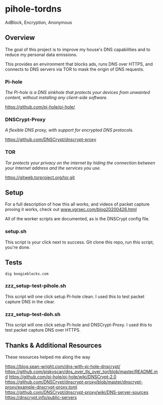# pihole-tordns

AdBlock, Encryption, Anonymous

## Overview

The goal of this project is to improve my house's DNS capabilities and to reduce my personal data emissions.

This provides an environment that blocks ads, runs DNS over HTTPS, and connects to DNS servers via TOR to mask the origin of DNS requests. 

### Pi-hole 

*The Pi-hole is a DNS sinkhole that protects your devices from unwanted content, without installing any client-side software.*

https://github.com/pi-hole/pi-hole/

### DNSCrypt-Proxy

*A flexible DNS proxy, with support for encrypted DNS protocols.*

https://github.com/DNSCrypt/dnscrypt-proxy

### TOR

*Tor protects your privacy on the internet by hiding the connection between your Internet address and the services you use.*

https://gitweb.torproject.org/tor.git

## Setup

For a full description of how this all works, and videos of packet capture proving it works, check out www.vgrsec.com/blog20200426.html

All of the worker scripts are documented, as is the DNSCrypt config file.

### setup.sh

This script is your click next to success. Git clone this repo, run this script, you're done.


## Tests

`dig boogieblocks.com`

### zzz_setup-test-pihole.sh

This script will one click setup Pi-hole clean. I used this to test packet capture DNS in the clear.

### zzz_setup-test-doh.sh

This script will one click setup Pi-hole and DNSCrypt-Proxy. I used this to test packet capture DNS over HTTPS.

## Thanks & Additional Resources

These resources helped me along the way

https://blog.sean-wright.com/dns-with-pi-hole-dnscrypt/
https://github.com/piskyscan/dns_over_tls_over_tor/blob/master/README.md
https://github.com/pi-hole/pi-hole/wiki/DNSCrypt-2.0
https://github.com/DNSCrypt/dnscrypt-proxy/blob/master/dnscrypt-proxy/example-dnscrypt-proxy.toml
https://github.com/DNSCrypt/dnscrypt-proxy/wiki/DNS-server-sources
https://dnscrypt.info/public-servers
